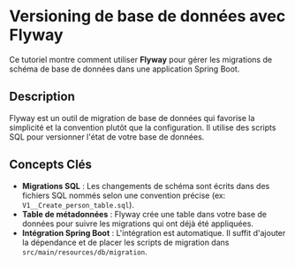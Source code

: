 # Versioning de base de données avec Flyway

Ce tutoriel montre comment utiliser **Flyway** pour gérer les migrations de schéma de base de données dans une application Spring Boot.

## Description

Flyway est un outil de migration de base de données qui favorise la simplicité et la convention plutôt que la configuration. Il utilise des scripts SQL pour versionner l'état de votre base de données.

## Concepts Clés

- **Migrations SQL** : Les changements de schéma sont écrits dans des fichiers SQL nommés selon une convention précise (ex: `V1__Create_person_table.sql`).
- **Table de métadonnées** : Flyway crée une table dans votre base de données pour suivre les migrations qui ont déjà été appliquées.
- **Intégration Spring Boot** : L'intégration est automatique. Il suffit d'ajouter la dépendance et de placer les scripts de migration dans `src/main/resources/db/migration`.
